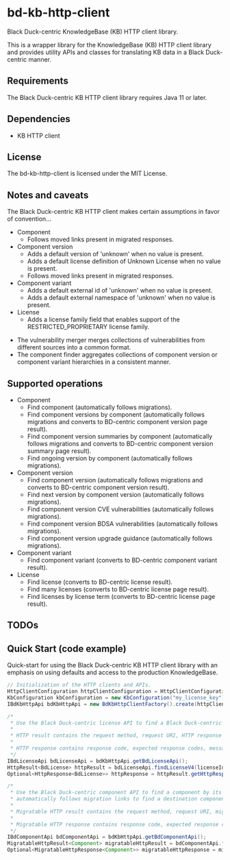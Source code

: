 # bd-kb-http-client

Black Duck-centric KnowledgeBase (KB) HTTP client library.

This is a wrapper library for the KnowledgeBase (KB) HTTP client library and provides 
utility APIs and classes for translating KB data in a Black Duck-centric manner. 

## Requirements

The Black Duck-centric KB HTTP client library requires Java 11 or later.

## Dependencies

* KB HTTP client

## License

The bd-kb-http-client is licensed under the MIT License.

## Notes and caveats

The Black Duck-centric KB HTTP client makes certain assumptions in favor of convention...

+ Component
   - Follows moved links present in migrated responses.
+ Component version
   - Adds a default version of 'unknown' when no value is present.
   - Adds a default license definition of Unknown License when no value is present.
   - Follows moved links present in migrated responses.
+ Component variant
   - Adds a default external id of 'unknown' when no value is present.
   - Adds a default external namespace of 'unknown' when no value is present.
+ License
   - Adds a license family field that enables support of the RESTRICTED_PROPRIETARY license family.
   
* The vulnerability merger merges collections of vulnerabilities from different sources into a common format.
* The component finder aggregates collections of component version or component variant hierarchies in a consistent manner.
   
## Supported operations

+ Component
   - Find component (automatically follows migrations).
   - Find component versions by component (automatically follows migrations and converts to BD-centric component version page result).
   - Find component version summaries by component (automatically follows migrations and converts to BD-centric component version summary page result).
   - Find ongoing version by component (automatically follows migrations).
+ Component version
   - Find component version (automatically follows migrations and converts to BD-centric component version result).
   - Find next version by component version (automatically follows migrations).
   - Find component version CVE vulnerabilities (automatically follows migrations).
   - Find component version BDSA vulnerabilities (automatically follows migrations).
   - Find component version upgrade guidance (automatically follows migrations).
+ Component variant
   - Find component variant (converts to BD-centric component variant result).
+ License
   - Find license (converts to BD-centric license result).  
   - Find many licenses (converts to BD-centric license page result). 
   - Find licenses by license term (converts to BD-centric license page result).
   
## TODOs   

## Quick Start (code example)

Quick-start for using the Black Duck-centric KB HTTP client library with an emphasis on using defaults and access to the production KnowledgeBase.  

```java
// Initialization of the HTTP clients and APIs.
HttpClientConfiguration httpClientConfiguration = HttpClientConfigurationBuilder.create().userAgent("MyApplication/1.0").build();
KbConfiguration kbConfiguration = new KbConfiguration("my_license_key");
IBdKbHttpApi bdKbHttpApi = new BdKbHttpClientFactory().create(httpClientConfiguration, kbConfiguration);

/* 
 * Use the Black Duck-centric license API to find a Black Duck-centric license by its license id.
 * 
 * HTTP result contains the request method, request URI, HTTP response if available, and exception cause if available.
 * 
 * HTTP response contains response code, expected response codes, message body if available, and migration metadata if available.
 */
IBdLicenseApi bdLicenseApi = bdKbHttpApi.getBdLicenseApi();
HttpResult<BdLicense> httpResult = bdLicenseApi.findLicenseV4(licenseId);
Optional<HttpResponse<BdLicense>> httpResponse = httpResult.getHttpResponse();

/* 
 * Use the Black Duck-centric component API to find a component by its component id.   The Black Duck-centric component API 
 * automatically follows migration links to find a destination component given the original, source component id.
 * 
 * Migratable HTTP result contains the request method, request URI, migratable HTTP response if available, and exception cause if available.
 * 
 * Migratable HTTP response contains response code, expected response codes, message body if available, migration metadata if available, and migrated meta history if migration links were followed to retrieve a final result.
 */
IBdComponentApi bdComponentApi = bdKbHttpApi.getBdComponentApi();
MigratableHttpResult<Component> migratableHttpResult = bdComponentApi.findComponentV4(componentId);
Optional<MigratableHttpResponse<Component>> migratableHttpResponse = migratableHttpResult.getMigratableHttpResponse();
```
